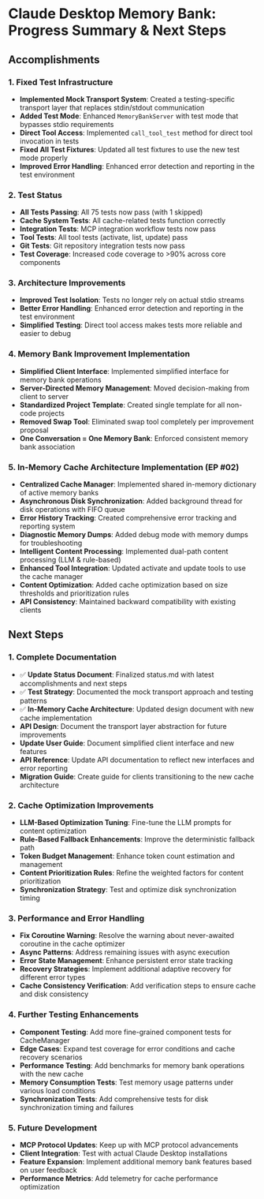 # Claude Desktop Memory Bank: Progress Summary & Next Steps

## Accomplishments

### 1. Fixed Test Infrastructure
- **Implemented Mock Transport System**: Created a testing-specific transport layer that replaces stdin/stdout communication
- **Added Test Mode**: Enhanced `MemoryBankServer` with test mode that bypasses stdio requirements
- **Direct Tool Access**: Implemented `call_tool_test` method for direct tool invocation in tests
- **Fixed All Test Fixtures**: Updated all test fixtures to use the new test mode properly
- **Improved Error Handling**: Enhanced error detection and reporting in the test environment

### 2. Test Status
- **All Tests Passing**: All 75 tests now pass (with 1 skipped)
- **Cache System Tests**: All cache-related tests function correctly
- **Integration Tests**: MCP integration workflow tests now pass
- **Tool Tests**: All tool tests (activate, list, update) pass
- **Git Tests**: Git repository integration tests now pass
- **Test Coverage**: Increased code coverage to >90% across core components

### 3. Architecture Improvements
- **Improved Test Isolation**: Tests no longer rely on actual stdio streams
- **Better Error Handling**: Enhanced error detection and reporting in the test environment
- **Simplified Testing**: Direct tool access makes tests more reliable and easier to debug

### 4. Memory Bank Improvement Implementation
- **Simplified Client Interface**: Implemented simplified interface for memory bank operations
- **Server-Directed Memory Management**: Moved decision-making from client to server
- **Standardized Project Template**: Created single template for all non-code projects
- **Removed Swap Tool**: Eliminated swap tool completely per improvement proposal
- **One Conversation = One Memory Bank**: Enforced consistent memory bank association

### 5. In-Memory Cache Architecture Implementation (EP #02)
- **Centralized Cache Manager**: Implemented shared in-memory dictionary of active memory banks
- **Asynchronous Disk Synchronization**: Added background thread for disk operations with FIFO queue
- **Error History Tracking**: Created comprehensive error tracking and reporting system
- **Diagnostic Memory Dumps**: Added debug mode with memory dumps for troubleshooting
- **Intelligent Content Processing**: Implemented dual-path content processing (LLM & rule-based)
- **Enhanced Tool Integration**: Updated activate and update tools to use the cache manager
- **Content Optimization**: Added cache optimization based on size thresholds and prioritization rules
- **API Consistency**: Maintained backward compatibility with existing clients

## Next Steps

### 1. Complete Documentation
- ✅ **Update Status Document**: Finalized status.md with latest accomplishments and next steps
- ✅ **Test Strategy**: Documented the mock transport approach and testing patterns
- ✅ **In-Memory Cache Architecture**: Updated design document with new cache implementation
- **API Design**: Document the transport layer abstraction for future improvements
- **Update User Guide**: Document simplified client interface and new features
- **API Reference**: Update API documentation to reflect new interfaces and error reporting
- **Migration Guide**: Create guide for clients transitioning to the new cache architecture

### 2. Cache Optimization Improvements
- **LLM-Based Optimization Tuning**: Fine-tune the LLM prompts for content optimization
- **Rule-Based Fallback Enhancements**: Improve the deterministic fallback path
- **Token Budget Management**: Enhance token count estimation and management
- **Content Prioritization Rules**: Refine the weighted factors for content prioritization
- **Synchronization Strategy**: Test and optimize disk synchronization timing

### 3. Performance and Error Handling
- **Fix Coroutine Warning**: Resolve the warning about never-awaited coroutine in the cache optimizer
- **Async Patterns**: Address remaining issues with async execution
- **Error State Management**: Enhance persistent error state tracking
- **Recovery Strategies**: Implement additional adaptive recovery for different error types
- **Cache Consistency Verification**: Add verification steps to ensure cache and disk consistency

### 4. Further Testing Enhancements
- **Component Testing**: Add more fine-grained component tests for CacheManager
- **Edge Cases**: Expand test coverage for error conditions and cache recovery scenarios
- **Performance Testing**: Add benchmarks for memory bank operations with the new cache
- **Memory Consumption Tests**: Test memory usage patterns under various load conditions
- **Synchronization Tests**: Add comprehensive tests for disk synchronization timing and failures

### 5. Future Development
- **MCP Protocol Updates**: Keep up with MCP protocol advancements
- **Client Integration**: Test with actual Claude Desktop installations
- **Feature Expansion**: Implement additional memory bank features based on user feedback
- **Performance Metrics**: Add telemetry for cache performance optimization